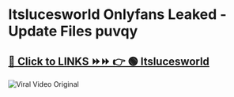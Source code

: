 
 # Itslucesworld Onlyfans Leaked - Update Files puvqy

## <h2><a href="https://clipsfans.com/Itslucesworld&ref=git">🔗 Click to LINKS ⏩⏩ 👉 🟢 Itslucesworld </a></h2>

<a href="https://clipsfans.com/Itslucesworld&ref=git" rel="nofollow" data-target="animated-image.originalLink"><img src="https://i.ibb.co.com/xMMVF88/686577567.gif" alt="Viral Video Original" style="max-width: 100%; display: inline-block;" data-target="animated-image.originalImage"></a>

